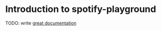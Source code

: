 # Introduction to spotify-playground

TODO: write [great documentation](http://jacobian.org/writing/what-to-write/)
